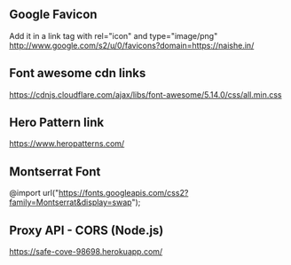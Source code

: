 ## Google Favicon

Add it in a link tag with rel="icon" and type="image/png"
http://www.google.com/s2/u/0/favicons?domain=https://naishe.in/

## Font awesome cdn links

https://cdnjs.cloudflare.com/ajax/libs/font-awesome/5.14.0/css/all.min.css

## Hero Pattern link

https://www.heropatterns.com/

## Montserrat Font

@import url("https://fonts.googleapis.com/css2?family=Montserrat&display=swap");

## Proxy API - CORS (Node.js)

https://safe-cove-98698.herokuapp.com/
